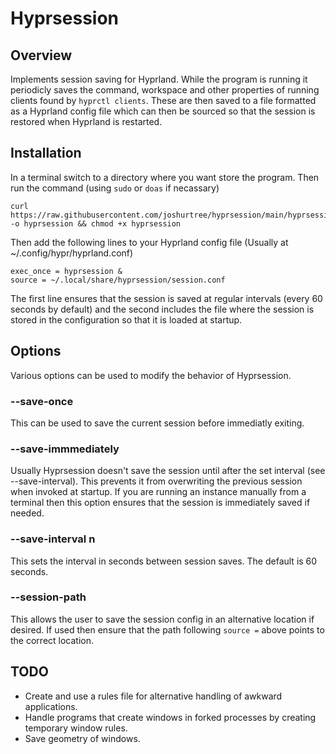 # Hyprsession
## Overview
Implements session saving for Hyprland. While the program is running it periodicly saves the command, workspace and other properties of running clients found by `hyprctl clients`. These are then saved to a file formatted as a Hyprland config file which can then be sourced so that the session is restored when Hyprland is restarted.

## Installation
In a terminal switch to a directory where you want store the program. Then run the command (using `sudo` or `doas` if necassary)
```
curl https://raw.githubusercontent.com/joshurtree/hyprsession/main/hyprsession -o hyprsession && chmod +x hyprsession
```
Then add the following lines to your Hyprland config file (Usually at ~/.config/hypr/hyprland.conf)
```
exec_once = hyprsession &
source = ~/.local/share/hyprsession/session.conf
```
The first line ensures that the session is saved at regular intervals (every 60 seconds by default) and the second includes the file where the session is stored in the configuration so that it is loaded at startup.

## Options
Various options can be used to modify the behavior of Hyprsession.

### --save-once
This can be used to save the current session before immediatly exiting.

### --save-immmediately
Usually Hyprsession doesn't save the session until after the set interval (see --save-interval). This prevents it from overwriting the previous session when invoked at startup. If you are running an instance manually from a terminal then this option ensures that the session is immediately saved if needed.

### --save-interval n
This sets the interval in seconds between session saves. The default is 60 seconds.

### --session-path
This allows the user to save the session config in an alternative location if desired. If used then ensure that the path following `source =` above points to the correct location.

## TODO
* Create and use a rules file for alternative handling of awkward applications.
* Handle programs that create windows in forked processes by creating temporary window rules.
* Save geometry of windows.
